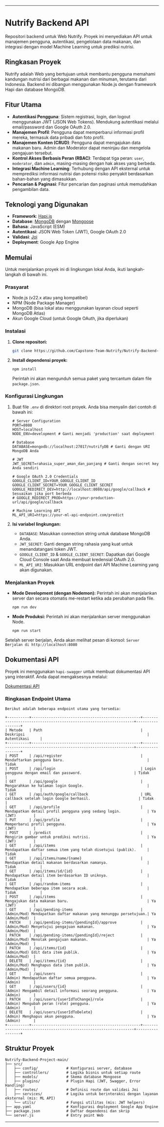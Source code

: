 
-----

# Nutrify Backend API

Repositori backend untuk Web Nutrify. Proyek ini menyediakan API untuk manajemen pengguna, autentikasi, pengelolaan data makanan, dan integrasi dengan model Machine Learning untuk prediksi nutrisi.

## Ringkasan Proyek

Nutrify adalah Web yang bertujuan untuk membantu pengguna memahami kandungan nutrisi dari berbagai makanan dan minuman, terutama dari Indonesia. Backend ini dibangun menggunakan Node.js dengan framework Hapi dan database MongoDB.

## Fitur Utama

  * **Autentikasi Pengguna**: Sistem registrasi, login, dan logout menggunakan JWT (JSON Web Tokens). Mendukung autentikasi melalui email/password dan Google OAuth 2.0.
  * **Manajemen Profil**: Pengguna dapat memperbarui informasi profil mereka, termasuk data pribadi dan foto profil.
  * **Manajemen Konten (CRUD)**: Pengguna dapat mengajukan data makanan baru. Admin dan Moderator dapat meninjau dan mengelola pengajuan tersebut.
  * **Kontrol Akses Berbasis Peran (RBAC)**: Terdapat tiga peran: `user`, `moderator`, dan `admin`, masing-masing dengan hak akses yang berbeda.
  * **Integrasi Machine Learning**: Terhubung dengan API eksternal untuk memprediksi informasi nutrisi dan potensi risiko penyakit berdasarkan bahan-bahan yang dimasukkan.
  * **Pencarian & Paginasi**: Fitur pencarian dan paginasi untuk memudahkan pengambilan data.

## Teknologi yang Digunakan

  * **Framework**: [Hapi.js](https://hapi.dev/)
  * **Database**: [MongoDB](https://www.mongodb.com/) dengan [Mongoose](https://mongoosejs.com/)
  * **Bahasa**: JavaScript (ESM)
  * **Autentikasi**: JSON Web Token (JWT), Google OAuth 2.0
  * **Validasi**: [Joi](https://joi.dev/)
  * **Deployment**: Google App Engine

## Memulai

Untuk menjalankan proyek ini di lingkungan lokal Anda, ikuti langkah-langkah di bawah ini.

### Prasyarat

  * Node.js (v22.x atau yang kompatibel)
  * NPM (Node Package Manager)
  * MongoDB (bisa lokal atau menggunakan layanan cloud seperti MongoDB Atlas)
  * Akun Google Cloud (untuk Google OAuth, jika diperlukan)

### Instalasi

1.  **Clone repositori:**

    ```sh
    git clone https://github.com/Capstone-Team-Nutrify/Nutrify-Backend-Project.git
    ```

2.  **Install dependensi proyek:**

    ```sh
    npm install
    ```

    Perintah ini akan mengunduh semua paket yang tercantum dalam file `package.json`.

### Konfigurasi Lingkungan

1.  Buat file `.env` di direktori root proyek. Anda bisa menyalin dari contoh di bawah ini:

    ```env
    # Server Configuration
    PORT=8080
    HOST=localhost
    NODE_ENV=development # Ganti menjadi 'production' saat deployment

    # Database
    DATABASE=mongodb://localhost:27017/nutrifyDB # Ganti dengan URI MongoDB Anda

    # JWT
    JWT_SECRET=rahasia_super_aman_dan_panjang # Ganti dengan secret key Anda sendiri

    # Google OAuth 2.0 Credentials
    GOOGLE_CLIENT_ID=YOUR_GOOGLE_CLIENT_ID
    GOOGLE_CLIENT_SECRET=YOUR_GOOGLE_CLIENT_SECRET
    GOOGLE_REDIRECT_DEV=http://localhost:8080/api/google/callback # Sesuaikan jika port berbeda
    # GOOGLE_REDIRECT_PROD=https://your-production-url/api/google/callback

    # Machine Learning API
    ML_API_URI=https://your-ml-api-endpoint.com/predict
    ```

2.  **Isi variabel lingkungan:**

      * `DATABASE`: Masukkan connection string untuk database MongoDB Anda.
      * `JWT_SECRET`: Ganti dengan string rahasia yang kuat untuk menandatangani token JWT.
      * `GOOGLE_CLIENT_ID` & `GOOGLE_CLIENT_SECRET`: Dapatkan dari Google Cloud Console saat Anda membuat kredensial OAuth 2.0.
      * `ML_API_URI`: Masukkan URL endpoint dari API Machine Learning yang akan digunakan.

### Menjalankan Proyek

  * **Mode Development (dengan Nodemon):**
    Perintah ini akan menjalankan server dan secara otomatis me-restart ketika ada perubahan pada file.

    ```sh
    npm run dev
    ```

  * **Mode Produksi:**
    Perintah ini akan menjalankan server menggunakan Node.

    ```sh
    npm run start
    ```

Setelah server berjalan, Anda akan melihat pesan di konsol:
`Server Berjalan di http://localhost:8080`

## Dokumentasi API

Proyek ini menggunakan `hapi-swagger` untuk membuat dokumentasi API yang interaktif. Anda dapat mengaksesnya melalui:

[Dokumentasi API](http://api.nutrify.web.id/documentation)

### Ringkasan Endpoint Utama

```
Berikut adalah beberapa endpoint utama yang tersedia:

+----------+--------------------------------------------------+------------------------------------------------------------------+-----------------+
| Metode   | Path                                             | Deskripsi                                                        | Autentikasi     |
+----------+--------------------------------------------------+------------------------------------------------------------------+-----------------+
| POST     | /api/register                                    | Mendaftarkan pengguna baru.                                      | Tidak           |
| POST     | /api/login                                       | Login pengguna dengan email dan password.                        | Tidak           |
| GET      | /api/google                                      | Mengarahkan ke halaman login Google.                             | Tidak           |
| GET      | /api/auth/google/callback                        | URL callback setelah login Google berhasil.                      | Tidak           |
| GET      | /api/profile                                     | Mendapatkan detail profil pengguna yang sedang login.            | Ya (JWT)        |
| PUT      | /api/profile                                     | Memperbarui profil pengguna.                                     | Ya (JWT)        |
| POST     | /predict                                         | Mengirim gambar untuk prediksi nutrisi.                          | Ya (JWT)        |
| GET      | /api/items                                       | Mendapatkan daftar semua item yang telah disetujui (publik).     | Tidak           |
| GET      | /api/items/name/{name}                           | Mendapatkan detail makanan berdasarkan namanya.                  | Tidak           |
| GET      | /api/items/id/{id}                               | Mendapatkan detail item berdasarkan ID uniknya.                  | Tidak           |
| GET      | /api/random-items                                | Mendapatkan beberapa item secara acak.                           | Tidak           |
| POST     | /api/items                                       | Mengajukan data makanan baru.                                    | Ya (JWT)        |
| GET      | /api/pending-items                               | (Admin/Mod) Mendapatkan daftar makanan yang menunggu persetujuan.| Ya (Admin/Mod)  |
| PATCH    | /api/pending-items/{pendingId}/approve           | (Admin/Mod) Menyetujui pengajuan makanan.                        | Ya (Admin/Mod)  |
| PATCH    | /api/pending-items/{pendingId}/reject            | (Admin/Mod) Menolak pengajuan makanan.                           | Ya (Admin/Mod)  |
| PATCH    | /api/items/{id}                                  | (Admin/Mod) Edit data item publik.                               | Ya (Admin/Mod)  |
| DELETE   | /api/items/{id}                                  | (Admin/Mod) Menghapus data item publik.                          | Ya (Admin/Mod)  |
| GET      | /api/users                                       | (Admin) Mendapatkan daftar semua pengguna.                       | Ya (Admin)      |
| GET      | /api/users/{id}                                  | (Admin) Mengambil detail informasi seorang pengguna.             | Ya (Admin)      |
| PATCH    | /api/users/{userIdToChange}/role                 | (Admin) Mengubah peran (role) pengguna.                          | Ya (Admin)      |
| DELETE   | /api/users/{userIdToDelete}                      | (Admin) Menghapus akun pengguna.                                 | Ya (Admin)      |
+----------+--------------------------------------------------+------------------------------------------------------------------+-----------------+
```


## Struktur Proyek

```
Nutrify-Backend-Project-main/
├── src/
│   ├── config/             # Konfigurasi server, database
│   ├── controllers/        # Logika bisnis untuk setiap route
│   ├── models/             # Skema database Mongoose
│   ├── plugins/            # Plugin Hapi (JWT, Swagger, Error Handling)
│   ├── routes/             # Definisi route dan validasi Joi
│   ├── services/           # Logika untuk berinteraksi dengan layanan eksternal (mis: ML API)
│   └── utils/              # Fungsi utilitas (mis: JWT helpers)
├── app.yaml                # Konfigurasi deployment Google App Engine
├── package.json            # Daftar dependensi dan skrip
└── server.js               # Entry point Web
```

-----